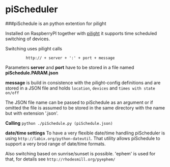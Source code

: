 piScheduler
===========

###piSchedule is an python extention for pilight

   Installed on RaspberryPI together with [pilight](http://www.pilight.org/) it supports time scheduled
   switching of devices.
   
   Switching uses pilight calls
```
         http:// + server + ':' + port + message
```
   Parameters 
   __server__ and __port__ have to be stored in a file named __piSchedule.PARAM.json__
   
   __message__ is build in consistence with the pilight-config definitions
      and are stored in a JSON file and holds ```location```, ```devices``` and ```times with state on/off```
      
   The JSON file name can be passed to piSchedule as an argument or if
   omitted the file is assumed to be stored in the same directory with 
   the name but with extension '.json'. 


   __Calling__ `python ./piSchedule.py (piSchedule.json)`

   __date/time settings__
   To have a very flexible date/time handling piScheduler is using `http://labix.org/python-dateutil`. 
   That utility allows piSchedule to support a very brod range of date/time formats. 
   
   Also switching based on sunrise/sunset is possible. 'ephem' is used for that, for details see
    `http://rhodesmill.org/pyephem/`
